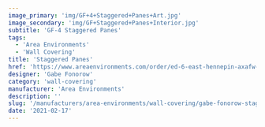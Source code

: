 ```yaml
---
image_primary: 'img/GF+4+Staggered+Panes+Art.jpg'
image_secondary: 'img/GF+Staggered+Panes+Interior.jpg'
subtitle: 'GF-4 Staggered Panes'
tags:
  - 'Area Environments'
  - 'Wall Covering'
title: 'Staggered Panes'
href: 'https://www.areaenvironments.com/order/ed-6-east-hennepin-axafw-lxan5-yrej3'
designer: 'Gabe Fonorow'
category: 'wall-covering'
manufacturer: 'Area Environments'
description: ''
slug: '/manufacturers/area-environments/wall-covering/gabe-fonorow-staggered-panes'
date: '2021-02-17'
---
```

